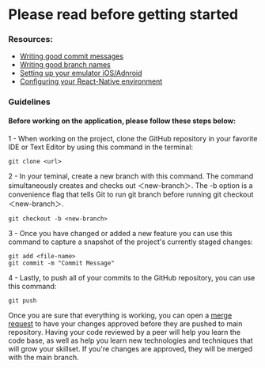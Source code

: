 # Please read before getting started

### Resources:
- [Writing good commit messages]()
- [Writing good branch names]()
- [Setting up your emulator iOS/Adnroid]()
- [Configuring your React-Native environment]()

### Guidelines
#### Before working on the application, please follow these steps below:
1 - When working on the project, clone the GitHub repository in your favorite IDE or Text Editor by using this command in the terminal: <br />
```
git clone <url>
``` 
2 - In your teminal, create a new branch with this command. The command simultaneously creates and checks out ＜new-branch＞. 
The -b option is a convenience flag that tells Git to run git branch before running git checkout ＜new-branch＞.
```
git checkout -b <new-branch> 
``` 
3 - Once you have changed or added a new feature you can use this command to capture a snapshot of the project's currently staged changes:
```
git add <file-name>
git commit -m "Commit Message"
```
4 - Lastly, to push all of your commits to the GitHub repository, you can use this command:
```
git push
```

Once you are sure that everything is working, you can open a [merge request]() to have your changes approved before they are pushed to main repository.
Having your code reviewed by a peer will help you learn the code base, as well as help you learn new technologies and techniques that will grow your skillset.
If you're changes are approved, they will be merged with the main branch.
